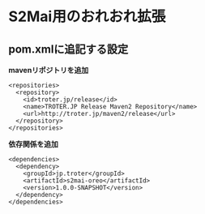 S2Mai用のおれおれ拡張
===========================================

pom.xmlに追記する設定
---------------------

**mavenリポジトリを追加**

    <repositories>
      <repository>
        <id>troter.jp/release</id>
        <name>TROTER.JP Release Maven2 Repository</name>
        <url>http://troter.jp/maven2/release</url>
      </repository>
    </repositories>

**依存関係を追加**

    <dependencies>
      <dependency>
        <groupId>jp.troter</groupId>
        <artifactId>s2mai-oreo</artifactId>
        <version>1.0.0-SNAPSHOT</version>
      </dependency>
    </dependencies>

